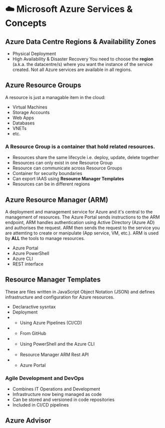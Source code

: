 # ☁️ Microsoft Azure Services & Concepts

## Azure Data Centre Regions & Availability Zones
- Physical Deployment
- High Availability & Disaster Recovery
You need to choose the **region** (a.k.a. the datacentre/s) where you want the instance of the service created.
Not all Azure services are available in all regions.

## Azure Resource Groups
A resource is just a managable item in the cloud:
+ Virtual Machines
+ Storage Accounts
+ Web Apps
+ Databases
+ VNETs
+ etc.

### A **Resource Group** is a container that hold related resources.

+ Resources share the same lifecycle i.e. deploy, update, delete together
+ Resources can only exist in one Resource Group
+ Resource can communicate across Resource Groups
+ Container for security boundaries
+ Can export IAAS using __Resource Manager Templates__
+ Resources can be in different regions

## Azure Resource Manager (ARM)
A deployment and management service for Azure and it's central to the management of resources.
The Azure Portal sends instructions to the ARM endpoint, ARM handles authentication using Active Directory (Azure AD) and authorises the request.
ARM then sends the request to the service you are attemting to create or manipulate (App service, VM, etc.).
ARM is used by __ALL__ the tools to manage resources.
- Azure Portal
- Azure PowerShell
- Azure CLI
- REST interface

## Resource Manager Templates
These are files written in JavaScript Object Notation (JSON) and defines infrastructure and configuration for Azure resources.
+ Declaractive sysntax
+ Deployment
+ - Using Azure Pipelines (CI/CD)
+ - From GitHub
+ - Using PowerShell and the Azure CLI
+ - Resource Manager ARM Rest API
+ - Azure Portal

### Agile Development and DevOps
+ Combines IT Operations and Development
+ Infrastructure now being managed as code
+ Can be stored and versioned in code repositories
+ Included in CI/CD pipelines

## Azure Advisor

